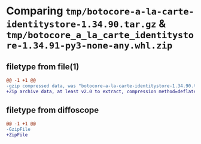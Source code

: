 # Comparing `tmp/botocore-a-la-carte-identitystore-1.34.90.tar.gz` & `tmp/botocore_a_la_carte_identitystore-1.34.91-py3-none-any.whl.zip`

## filetype from file(1)

```diff
@@ -1 +1 @@
-gzip compressed data, was "botocore-a-la-carte-identitystore-1.34.90.tar", last modified: Wed Apr 24 01:02:11 2024, max compression
+Zip archive data, at least v2.0 to extract, compression method=deflate
```

## filetype from diffoscope

```diff
@@ -1 +1 @@
-GzipFile
+ZipFile
```

